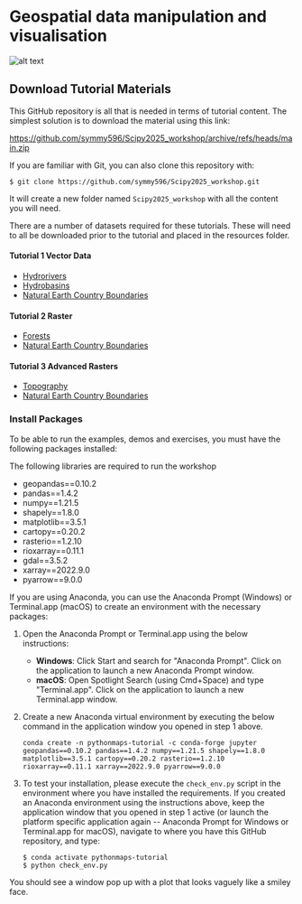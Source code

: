 # Geospatial data manipulation and visualisation

![alt text](https://github.com/symmy596/Scipy2025_workshop/blob/main/resources/assets/river_topography.png) 

## Download Tutorial Materials

This GitHub repository is all that is needed in terms of tutorial content. The simplest solution is to download the material using this link:

https://github.com/symmy596/Scipy2025_workshop/archive/refs/heads/main.zip

If you are familiar with Git, you can also clone this repository with:

```
$ git clone https://github.com/symmy596/Scipy2025_workshop.git
```

It will create a new folder named `Scipy2025_workshop` with all the content you will need.

There are a number of datasets required for these tutorials. These will need to all be downloaded prior to the tutorial and placed in the resources folder.


#### Tutorial 1 Vector Data

- [Hydrorivers](https://www.hydrosheds.org/products/hydrorivers)
- [Hydrobasins](https://www.hydrosheds.org/products/hydrobasins)
- [Natural Earth Country Boundaries](https://github.com/nvkelso/natural-earth-vector/blob/master/10m_cultural/ne_10m_admin_0_countries.shps)

#### Tutorial 2 Raster

- [Forests](https://github.com/globalmaps/gm_ve_v1)
- [Natural Earth Country Boundaries](https://github.com/nvkelso/natural-earth-vector/blob/master/10m_cultural/ne_10m_admin_0_countries.shps)

#### Tutorial 3 Advanced Rasters

- [Topography](https://www.ngdc.noaa.gov/mgg/global/relief/ETOPO1/data/bedrock/grid_registered/georeferenced_tiff/)
- [Natural Earth Country Boundaries](https://github.com/nvkelso/natural-earth-vector/blob/master/10m_cultural/ne_10m_admin_0_countries.shps)


### Install Packages

To be able to run the examples, demos and exercises, you must have the following packages installed:

The following libraries are required to run the workshop

- geopandas==0.10.2
- pandas==1.4.2
- numpy==1.21.5
- shapely==1.8.0
- matplotlib==3.5.1
- cartopy==0.20.2
- rasterio==1.2.10
- rioxarray==0.11.1
- gdal==3.5.2
- xarray==2022.9.0
- pyarrow==9.0.0

If you are using Anaconda, you can use the Anaconda Prompt (Windows) or Terminal.app (macOS) to create an environment with the necessary packages:

1. Open the Anaconda Prompt or Terminal.app using the below instructions:
    - **Windows**: Click Start and search for "Anaconda Prompt". Click on the application to launch a new Anaconda Prompt window.
    - **macOS**: Open Spotlight Search (using Cmd+Space) and type "Terminal.app". Click on the application to launch a new Terminal.app window.   

2. Create a new Anaconda virtual environment by executing the below command in the application window you opened in step 1 above.

    ```
    conda create -n pythonmaps-tutorial -c conda-forge jupyter geopandas==0.10.2 pandas==1.4.2 numpy==1.21.5 shapely==1.8.0 matplotlib==3.5.1 cartopy==0.20.2 rasterio==1.2.10 rioxarray==0.11.1 xarray==2022.9.0 pyarrow==9.0.0
    ```

3. To test your installation, please execute the `check_env.py` script in the environment where you have installed the requirements. If you created an Anaconda environment using the instructions above, keep the application window that you opened in step 1 active (or launch the platform specific application again -- Anaconda Prompt for Windows or Terminal.app for macOS), navigate to where you have this GitHub repository, and type:

    ```
    $ conda activate pythonmaps-tutorial
    $ python check_env.py
    ```

You should see a window pop up with a plot that looks vaguely like a smiley face.
